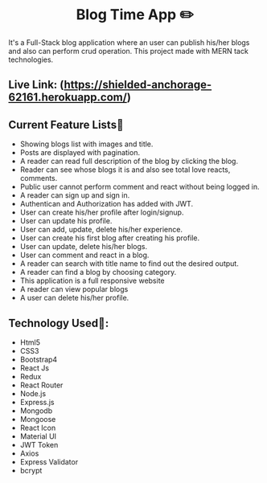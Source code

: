 <h1 align="center" >Blog Time App ✏️</h1>

<p>It's a Full-Stack blog application where an user can publish his/her blogs and also can perform crud operation. This project made with MERN tack technologies.</p>


## Live Link: (https://shielded-anchorage-62161.herokuapp.com/)


## Current Feature Lists🐳

<ul>
  <li>Showing blogs list with images and title.</li>
  <li>Posts are displayed with pagination.</li>
  <li>A reader can read full description of the blog by clicking the blog.</li>
  <li>Reader can see whose blogs it is and also see total love reacts, comments.</li>
  <li>Public user cannot perform comment and react without being logged in.</li>
  <li>A reader can sign up and sign in.</li>
  <li>Authentican and Authorization has added with JWT.</li>
  <li>User can create his/her profile after login/signup.</li>
  <li>User can update his profile.</li>
  <li>User can add, update, delete his/her experience.</li>
  <li>User can create his first blog after creating his profile.</li>
  <li>User can update, delete his/her blogs.</li>
  <li>User can comment and react in a blog.</li>
  <li>A reader can search with title name to find out the desired output.</li>
  <li>A reader can find a blog by choosing category.</li>
  <li>This application is a full responsive website</li>
  <li>A reader can view popular blogs</li>
  <li>A user can delete his/her profile.</li>
</ul>

## Technology Used🦄: 

- Html5
- CSS3
- Bootstrap4
- React Js
- Redux
- React Router
- Node.js
- Express.js
- Mongodb
- Mongoose
- React Icon
- Material UI
- JWT Token
- Axios
- Express Validator
- bcrypt
